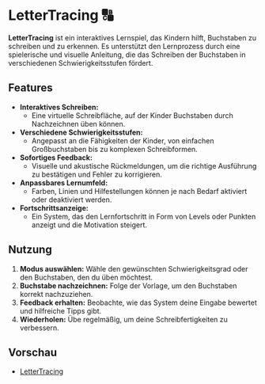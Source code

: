 # LetterTracing 🔠

**LetterTracing** ist ein interaktives Lernspiel, das Kindern hilft, Buchstaben zu schreiben und zu erkennen. Es unterstützt den Lernprozess durch eine spielerische und visuelle Anleitung, die das Schreiben der Buchstaben in verschiedenen Schwierigkeitsstufen fördert.

## Features

- **Interaktives Schreiben:**
  - Eine virtuelle Schreibfläche, auf der Kinder Buchstaben durch Nachzeichnen üben können.
- **Verschiedene Schwierigkeitsstufen:**
  - Angepasst an die Fähigkeiten der Kinder, von einfachen Großbuchstaben bis zu komplexen Schreibformen.
- **Sofortiges Feedback:**
  - Visuelle und akustische Rückmeldungen, um die richtige Ausführung zu bestätigen und Fehler zu korrigieren.
- **Anpassbares Lernumfeld:**
  - Farben, Linien und Hilfestellungen können je nach Bedarf aktiviert oder deaktiviert werden.
- **Fortschrittsanzeige:**
  - Ein System, das den Lernfortschritt in Form von Levels oder Punkten anzeigt und die Motivation steigert.

## Nutzung

1. **Modus auswählen:** Wähle den gewünschten Schwierigkeitsgrad oder den Buchstaben, den du üben möchtest.
2. **Buchstabe nachzeichnen:** Folge der Vorlage, um den Buchstaben korrekt nachzuziehen.
3. **Feedback erhalten:** Beobachte, wie das System deine Eingabe bewertet und hilfreiche Tipps gibt.
4. **Wiederholen:** Übe regelmäßig, um deine Schreibfertigkeiten zu verbessern.

## Vorschau

- [LetterTracing](https://daddiotime-kidsskills.netlify.app/lettertracing/index.html)
